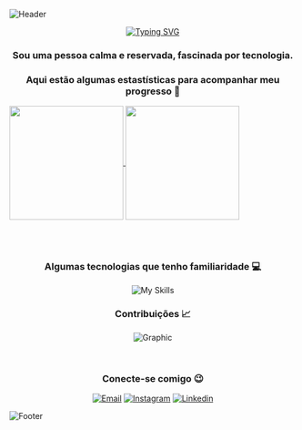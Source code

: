 ![Header](https://capsule-render.vercel.app/api?type=waving&height=100&section=header&animation=twinkling&descAlignY=50&descAlign=50&color=0:000,100:a020f0)

<div align="center">

  [![Typing SVG](https://readme-typing-svg.herokuapp.com?font=Roboto&size=35&pause=1000&color=7F00FF&center=true&vCenter=true&width=1000&lines=Olá%2C+meu+nome+é+Cassiel+de+Lima+%F0%9F%98%80;Tenho+21+anos+%F0%9F%A7%93%F0%9F%8F%BB;Sou+estudante+de+tecnologia+%F0%9F%92%BB;Bem-vindo+ao+meu+perfil+%F0%9F%98%8A)](https://git.io/typing-svg)

</div>

<div align="center">

  ### Sou uma pessoa calma e reservada, fascinada por tecnologia. 
  ### Aqui estão algumas estastísticas para acompanhar meu progresso 🚀

</div>

  <a href="#">
    <img height=200 align="center" src="https://github-readme-stats.vercel.app/api?username=cassieldl&theme=midnight-purple&border_radius=7&hide_border=true&border_color=000&rank_icon=github" />
  </a>
  <a href="#">
    <img height=200 align="center" src="https://github-readme-stats.vercel.app/api/top-langs?username=cassieldl&layout=donut&langs_count=7&card_width=320&theme=midnight-purple&border_radius=7&hide_border=true&border_color=000&title_color=fff" />
  </a>

<br> <br>

<div align="center">

  ### Algumas tecnologias que tenho familiaridade 💻
  ![My Skills](https://skillicons.dev/icons?i=html,css,js,cs,mysql,nodejs)

</div>

<div align="center">
  
  ### Contribuições 📈

</div>

<div align="center">
  
  ![Graphic](https://ssr-contributions-svg.vercel.app/_/cassieldl?chart=3dbar&gap=0.7&scale=2.5&gradient=true&flatten=0&animation=wave&animation_duration=1&animation_delay=0.05&animation_amplitude=7&animation_frequency=0.5&animation_wave_center=1_0&format=svg&weeks=30&theme=sunset&dark=true)

</div>

<br>

<div align="center">

  ### Conecte-se comigo 😉
  [![Email](https://skillicons.dev/icons?i=gmail)](https://mailto:cassielcdl@gmail.com)
  [![Instagram](https://skillicons.dev/icons?i=instagram)](https://www.instagram.com/cassieldl/)
  [![Linkedin](https://skillicons.dev/icons?i=linkedin)](https://www.linkedin.com/in/cassieldl)
  
</div>

![Footer](https://capsule-render.vercel.app/api?type=waving&height=100&section=footer&animation=twinkling&descAlignY=50&descAlign=50&color=0:000,100:a020f0)
